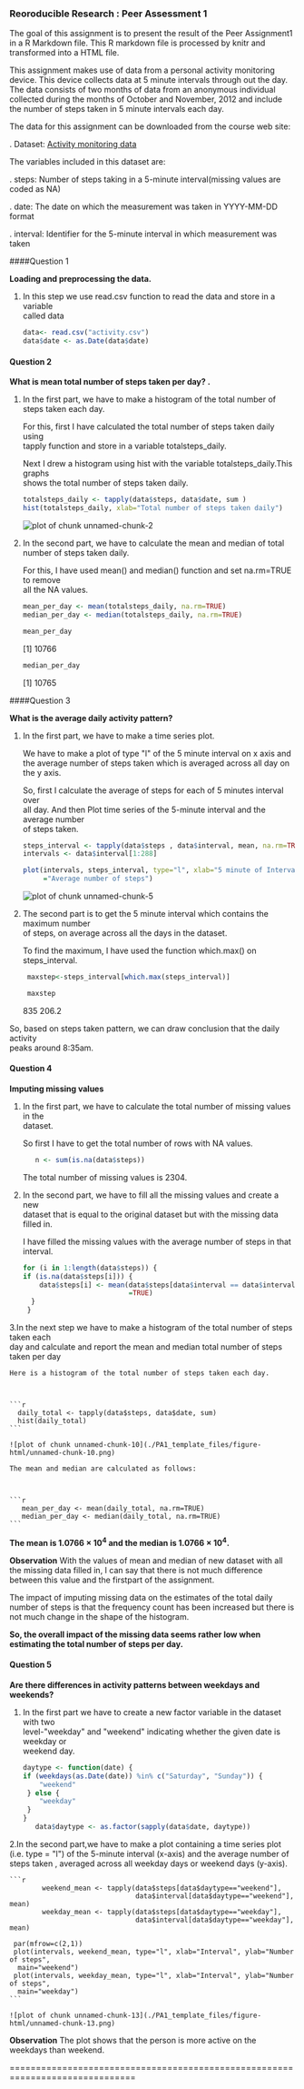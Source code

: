 ### Reoroducible Research : Peer Assessment 1

The goal of this assignment is to present the result of the Peer Assignment1 in a R Markdown file. This R markdown file is processed by knitr and transformed into a HTML file.

This assignment makes use of data from a personal activity monitoring device. This device collects data at 5 minute intervals through out the day. The data consists of two months of data from an anonymous individual collected during the months of October and November, 2012 and include the number of steps taken in 5 minute intervals each day.



The data for this assignment can be downloaded from the course web site:

.  Dataset: [Activity monitoring data](https://d396qusza40orc.cloudfront.net/repdata%2Fdata%2Factivity.zip)

The variables included in this dataset are:

.	steps: Number of steps taking in a 5-minute interval(missing values are coded as NA)

.	date: The date on which the measurement was taken in YYYY-MM-DD format

.	interval: Identifier for the 5-minute interval in which measurement was taken

####Question 1

 <b>Loading and preprocessing the data.</b>

 1. In this step we use read.csv function to read the data and store in a variable             
    called data
 
    
    ```r
    data<- read.csv("activity.csv")
    data$date <- as.Date(data$date) 
    ```

#### Question 2

<b>What is mean total number of steps taken per day? .</b>

1. In the first part, we have to make a histogram of the total number of steps taken 
   each day.

    For this, first I have  calculated the total number of steps taken daily using  
    tapply function  and store in a variable totalsteps_daily.
    
    Next I drew a histogram using hist with the variable totalsteps_daily.This graphs  
    shows the total number of steps taken daily.
    
    
  
    
    ```r
    totalsteps_daily <- tapply(data$steps, data$date, sum )
    hist(totalsteps_daily, xlab="Total number of steps taken daily")
    ```
    
    ![plot of chunk unnamed-chunk-2](./PA1_template_files/figure-html/unnamed-chunk-2.png) 
  

2. In the second part, we have to calculate the mean and median of total number of 
   steps taken daily.

    For this, I have used mean() and median() function and set na.rm=TRUE to remove     
    all the NA values.
   
    
    ```r
    mean_per_day <- mean(totalsteps_daily, na.rm=TRUE)
    median_per_day <- median(totalsteps_daily, na.rm=TRUE)
    ```

    
    ```r
    mean_per_day
    ```
    
    [1] 10766
    
    ```r
    median_per_day
    ```
    
    [1] 10765


####Question 3

<b>What is the average daily activity pattern?</b>

1. In the first part, we have to make a time series plot.

    We have to make a plot of type "l" of the 5 minute interval on x axis and   
    the average number of steps taken which is averaged across all day on the y axis.

    So, first I calculate the average of steps for each of 5 minutes interval over  
    all day. And then Plot time series of the 5-minute interval and the average number   
    of steps taken.
    
    
    
    ```r
    steps_interval <- tapply(data$steps , data$interval, mean, na.rm=TRUE )
    intervals <- data$interval[1:288]
    
    plot(intervals, steps_interval, type="l", xlab="5 minute of Interval", ylab
         ="Average number of steps")
    ```
    
    ![plot of chunk unnamed-chunk-5](./PA1_template_files/figure-html/unnamed-chunk-5.png) 
    
    
2. The second part is to get the 5 minute interval which contains the maximum number   
   of steps, on average across all the days in the dataset.
   
    To find the maximum, I have used the function which.max() on steps_interval.
    
    
    ```r
     maxstep<-steps_interval[which.max(steps_interval)]
    ```

    
    ```r
     maxstep
    ```
    
      835 
    206.2 

  So, based on steps taken pattern, we can draw conclusion that the daily activity  
  peaks around 8:35am.
  
#### Question 4

<b>Imputing missing values</b>

1. In the first part, we have to calculate  the total number of missing values in the  
   dataset. 
 
    So first I have to get the total number of rows with NA values.

    
    ```r
       n <- sum(is.na(data$steps))
    ```

    The total number of missing values is 2304.


2. In the second part, we have to fill all the missing values and create a new  
  dataset that is equal to the original dataset but with the missing data filled in.

    I have filled the missing values with the average number of steps in that interval.

    
    ```r
    for (i in 1:length(data$steps)) {
    if (is.na(data$steps[i])) {
        data$steps[i] <- mean(data$steps[data$interval == data$interval[i]], na.rm   
                              =TRUE)
      }
     }
    ```


3.In the next step we have to make a histogram of the total number of steps taken each   
  day and calculate and report the mean and median total number of steps taken per day
  
    Here is a histogram of the total number of steps taken each day.
    

    
    ```r
      daily_total <- tapply(data$steps, data$date, sum)
      hist(daily_total)
    ```
    
    ![plot of chunk unnamed-chunk-10](./PA1_template_files/figure-html/unnamed-chunk-10.png) 

    The mean and median are calculated as follows:
    
  
    
    ```r
       mean_per_day <- mean(daily_total, na.rm=TRUE)
       median_per_day <- median(daily_total, na.rm=TRUE)
    ```

  <b> The mean is 1.0766 &times; 10<sup>4</sup> and the median is 1.0766 &times; 10<sup>4</sup>.</b>
   
   <b>Observation</b>
   With the values of mean and median of new dataset with all the missing data filled 
   in, I can say that there is not much difference between this value and the 
   firstpart of the assignment.
  
   The impact of imputing missing data on the estimates of the total daily number of 
   steps is that the frequency count has been increased but there is not much change 
   in the shape of the histogram.
   
   
  <b> So, the overall impact of the missing data seems rather low when estimating the 
   total number of steps per day.</b>
   
  
#### Question 5

<b>Are there differences in activity patterns between weekdays and weekends?</b>
   
 1. In the first part we have to create a new factor variable in the dataset with two  
    level-"weekday" and "weekend" indicating whether the given date is weekday or  
    weekend day.
   
    
    
    ```r
    daytype <- function(date) {
    if (weekdays(as.Date(date)) %in% c("Saturday", "Sunday")) {
        "weekend"
     } else {
        "weekday"
     }
    }
       data$daytype <- as.factor(sapply(data$date, daytype))
    ```



2.In the second part,we have to make a  plot containing a time series plot (i.e. 
  type = "l") of the 5-minute  interval (x-axis) and the average number of steps taken 
  , averaged across all weekday days or weekend days (y-axis).
  
  
  
    
    ```r
            weekend_mean <- tapply(data$steps[data$daytype=="weekend"], 
                                   data$interval[data$daytype=="weekend"], mean)
            weekday_mean <- tapply(data$steps[data$daytype=="weekday"], 
                                   data$interval[data$daytype=="weekday"], mean)
    
     par(mfrow=c(2,1))
     plot(intervals, weekend_mean, type="l", xlab="Interval", ylab="Number of steps",   
      main="weekend")
     plot(intervals, weekday_mean, type="l", xlab="Interval", ylab="Number of steps",    
      main="weekday")
    ```
    
    ![plot of chunk unnamed-chunk-13](./PA1_template_files/figure-html/unnamed-chunk-13.png) 

  <b>Observation</b> 
  The plot shows that the person is more active on the weekdays than weekend.


 
   ==============================================================================


  
   
 
  
  
  
  
